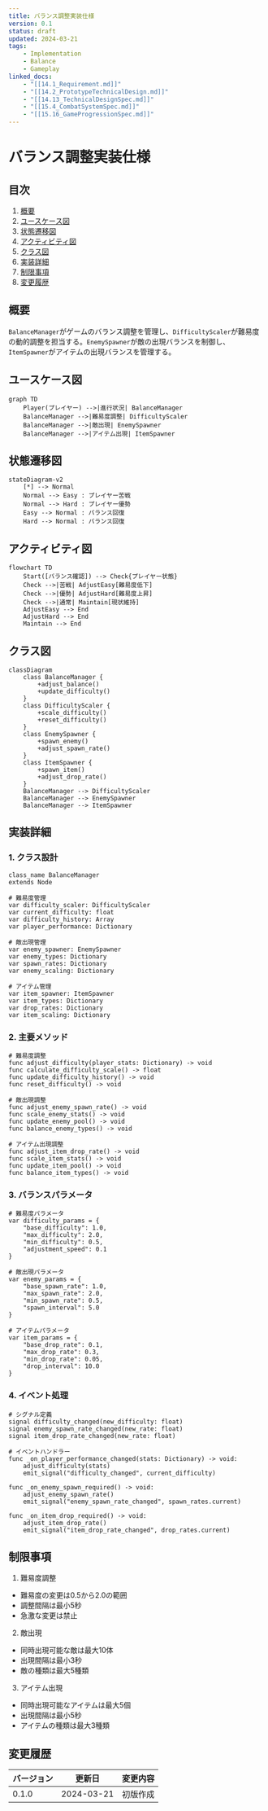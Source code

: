 ```yaml
---
title: バランス調整実装仕様
version: 0.1
status: draft
updated: 2024-03-21
tags:
    - Implementation
    - Balance
    - Gameplay
linked_docs:
    - "[[14.1_Requirement.md]]"
    - "[[14.2_PrototypeTechnicalDesign.md]]"
    - "[[14.13_TechnicalDesignSpec.md]]"
    - "[[15.4_CombatSystemSpec.md]]"
    - "[[15.16_GameProgressionSpec.md]]"
---
```


# バランス調整実装仕様

## 目次

1. [概要](#概要)
2. [ユースケース図](#ユースケース図)
3. [状態遷移図](#状態遷移図)
4. [アクティビティ図](#アクティビティ図)
5. [クラス図](#クラス図)
6. [実装詳細](#実装詳細)
7. [制限事項](#制限事項)
8. [変更履歴](#変更履歴)

## 概要

`BalanceManager`がゲームのバランス調整を管理し、`DifficultyScaler`が難易度の動的調整を担当する。`EnemySpawner`が敵の出現バランスを制御し、`ItemSpawner`がアイテムの出現バランスを管理する。

## ユースケース図

```mermaid
graph TD
    Player(プレイヤー) -->|進行状況| BalanceManager
    BalanceManager -->|難易度調整| DifficultyScaler
    BalanceManager -->|敵出現| EnemySpawner
    BalanceManager -->|アイテム出現| ItemSpawner
```

## 状態遷移図

```mermaid
stateDiagram-v2
    [*] --> Normal
    Normal --> Easy : プレイヤー苦戦
    Normal --> Hard : プレイヤー優勢
    Easy --> Normal : バランス回復
    Hard --> Normal : バランス回復
```

## アクティビティ図

```mermaid
flowchart TD
    Start([バランス確認]) --> Check{プレイヤー状態}
    Check -->|苦戦| AdjustEasy[難易度低下]
    Check -->|優勢| AdjustHard[難易度上昇]
    Check -->|通常| Maintain[現状維持]
    AdjustEasy --> End
    AdjustHard --> End
    Maintain --> End
```

## クラス図

```mermaid
classDiagram
    class BalanceManager {
        +adjust_balance()
        +update_difficulty()
    }
    class DifficultyScaler {
        +scale_difficulty()
        +reset_difficulty()
    }
    class EnemySpawner {
        +spawn_enemy()
        +adjust_spawn_rate()
    }
    class ItemSpawner {
        +spawn_item()
        +adjust_drop_rate()
    }
    BalanceManager --> DifficultyScaler
    BalanceManager --> EnemySpawner
    BalanceManager --> ItemSpawner
```

## 実装詳細

### 1. クラス設計
```gdscript
class_name BalanceManager
extends Node

# 難易度管理
var difficulty_scaler: DifficultyScaler
var current_difficulty: float
var difficulty_history: Array
var player_performance: Dictionary

# 敵出現管理
var enemy_spawner: EnemySpawner
var enemy_types: Dictionary
var spawn_rates: Dictionary
var enemy_scaling: Dictionary

# アイテム管理
var item_spawner: ItemSpawner
var item_types: Dictionary
var drop_rates: Dictionary
var item_scaling: Dictionary
```

### 2. 主要メソッド
```gdscript
# 難易度調整
func adjust_difficulty(player_stats: Dictionary) -> void
func calculate_difficulty_scale() -> float
func update_difficulty_history() -> void
func reset_difficulty() -> void

# 敵出現調整
func adjust_enemy_spawn_rate() -> void
func scale_enemy_stats() -> void
func update_enemy_pool() -> void
func balance_enemy_types() -> void

# アイテム出現調整
func adjust_item_drop_rate() -> void
func scale_item_stats() -> void
func update_item_pool() -> void
func balance_item_types() -> void
```

### 3. バランスパラメータ
```gdscript
# 難易度パラメータ
var difficulty_params = {
    "base_difficulty": 1.0,
    "max_difficulty": 2.0,
    "min_difficulty": 0.5,
    "adjustment_speed": 0.1
}

# 敵出現パラメータ
var enemy_params = {
    "base_spawn_rate": 1.0,
    "max_spawn_rate": 2.0,
    "min_spawn_rate": 0.5,
    "spawn_interval": 5.0
}

# アイテムパラメータ
var item_params = {
    "base_drop_rate": 0.1,
    "max_drop_rate": 0.3,
    "min_drop_rate": 0.05,
    "drop_interval": 10.0
}
```

### 4. イベント処理
```gdscript
# シグナル定義
signal difficulty_changed(new_difficulty: float)
signal enemy_spawn_rate_changed(new_rate: float)
signal item_drop_rate_changed(new_rate: float)

# イベントハンドラー
func _on_player_performance_changed(stats: Dictionary) -> void:
    adjust_difficulty(stats)
    emit_signal("difficulty_changed", current_difficulty)

func _on_enemy_spawn_required() -> void:
    adjust_enemy_spawn_rate()
    emit_signal("enemy_spawn_rate_changed", spawn_rates.current)

func _on_item_drop_required() -> void:
    adjust_item_drop_rate()
    emit_signal("item_drop_rate_changed", drop_rates.current)
```

## 制限事項

1. 難易度調整
- 難易度の変更は0.5から2.0の範囲
- 調整間隔は最小5秒
- 急激な変更は禁止

2. 敵出現
- 同時出現可能な敵は最大10体
- 出現間隔は最小3秒
- 敵の種類は最大5種類

3. アイテム出現
- 同時出現可能なアイテムは最大5個
- 出現間隔は最小5秒
- アイテムの種類は最大3種類

## 変更履歴

| バージョン | 更新日     | 変更内容 |
| ---------- | ---------- | -------- |
| 0.1.0      | 2024-03-21 | 初版作成 |
